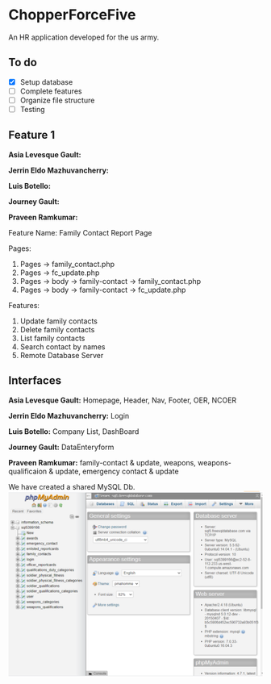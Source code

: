 # ChopperForceFive
An HR application developed for the us army.
## To do
- [x] Setup database
- [ ] Complete features
- [ ] Organize file structure
- [ ] Testing

## Feature 1
**Asia Levesque Gault:** 

**Jerrin Eldo Mazhuvancherry:** 

**Luis Botello:**  

**Journey Gault:**  

**Praveen Ramkumar:**

Feature Name: Family Contact Report Page

Pages:
  1. Pages -> family_contact.php
  2. Pages -> fc_update.php
  3. Pages -> body -> family-contact -> family_contact.php
  4. Pages -> body -> family-contact -> fc_update.php

Features: 
1. Update family contacts
2. Delete family contacts
3. List family contacts
4. Search contact by names
5. Remote Database Server

## Interfaces
**Asia Levesque Gault:** Homepage, Header, Nav, Footer, OER, NCOER

**Jerrin Eldo Mazhuvancherry:** Login

**Luis Botello:** Company List, DashBoard 

**Journey Gault:** DataEnteryform 

**Praveen Ramkumar:** family-contact & update, weapons, weapons-qualificaion & update, emergency contact & update

We have created a shared MySQL Db.
![DB](https://github.com/2021-Winter-HTTP-5202-A/ChopperForceFive/blob/main/Images/Capture.PNG)
